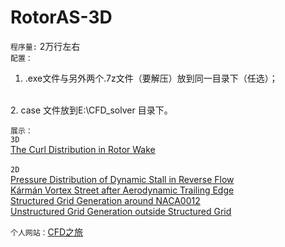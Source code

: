 # RotorAS-3D 
`程序量:` 2万行左右</br>
`配置：`</br>
1.  .exe文件与另外两个.7z文件（要解压）放到同一目录下（任选）；
</br>
2.  case 文件放到E:\CFD_solver 目录下。


`展示：`
</br>`3D`</br>
[The Curl Distribution in Rotor Wake](http://v.youku.com/v_show/id_XMTY0NzM1MDQyMA==.html)
</br>
</br>`2D` </br>
[Pressure Distribution of Dynamic Stall in Reverse Flow](http://v.youku.com/v_show/id_XMTYxOTU0MzQ5Mg==.html)</br>
[Kármán Vortex Street after Aerodynamic Trailing Edge](http://v.youku.com/v_show/id_XMTYxOTU0MzgyNA==.html)</br>
[Structured Grid Generation around NACA0012](http://v.youku.com/v_show/id_XMTYxOTU0NDUzMg==.html)</br>
[Unstructured Grid Generation outside Structured Grid](http://v.youku.com/v_show/id_XMTYxOTU0NDc2OA==.html)


`个人网站：`[CFD之旅](http://cfder.club/)
